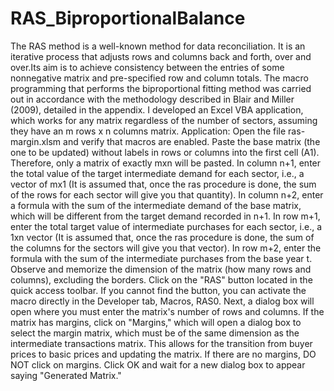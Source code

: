 # RAS_BiproportionalBalance
The RAS method is a well-known method for data reconciliation. It is an iterative process that adjusts rows and columns back and forth, over and over.Its aim is to achieve consistency between the entries of some nonnegative matrix and pre-specified row and column totals. 
The macro programming that performs the biproportional fitting method was carried out in accordance with the methodology described in Blair and Miller (2009), detailed in the appendix.
I developed an Excel VBA application, which works for any matrix regardless of the number of sectors, assuming they have an m rows x n columns matrix. 
Application:
Open the file ras-margin.xlsm and verify that macros are enabled.
Paste the base matrix (the one to be updated) without labels in rows or columns into the first cell (A1). Therefore, only a matrix of exactly mxn will be pasted.
In column n+1, enter the total value of the target intermediate demand for each sector, i.e., a vector of mx1 (It is assumed that, once the ras procedure is done, the sum of the rows for each sector will give you that quantity).
In column n+2, enter a formula with the sum of the intermediate demand of the base matrix, which will be different from the target demand recorded in n+1.
In row m+1, enter the total target value of intermediate purchases for each sector, i.e., a 1xn vector (It is assumed that, once the ras procedure is done, the sum of the columns for the sectors will give you that vector).
In row m+2, enter the formula with the sum of the intermediate purchases from the base year t.
Observe and memorize the dimension of the matrix (how many rows and columns), excluding the borders.
Click on the "RAS" button located in the quick access toolbar. If you cannot find the button, you can activate the macro directly in the Developer tab, Macros, RAS0.
Next, a dialog box will open where you must enter the matrix's number of rows and columns.
If the matrix has margins, click on "Margins," which will open a dialog box to select the margin matrix, which must be of the same dimension as the intermediate transactions matrix. This allows for the transition from buyer prices to basic prices and updating the matrix.
If there are no margins, DO NOT click on margins.
Click OK and wait for a new dialog box to appear saying "Generated Matrix."
